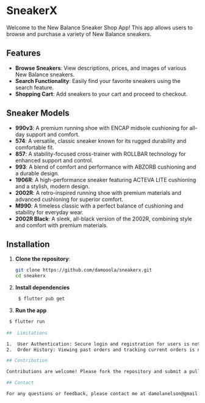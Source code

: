 # SneakerX

Welcome to the New Balance Sneaker Shop App! This app allows users to browse and purchase a variety of New Balance sneakers.

## Features

- **Browse Sneakers**: View descriptions, prices, and images of various New Balance sneakers.
- **Search Functionality**: Easily find your favorite sneakers using the search feature.
- **Shopping Cart**: Add sneakers to your cart and proceed to checkout.

## Sneaker Models

- **990v3**: A premium running shoe with ENCAP midsole cushioning for all-day support and comfort.
- **574**: A versatile, classic sneaker known for its rugged durability and comfortable fit.
- **857**: A stability-focused cross-trainer with ROLLBAR technology for enhanced support and control.
- **993**: A blend of comfort and performance with ABZORB cushioning and a durable design.
- **1906R**: A high-performance sneaker featuring ACTEVA LITE cushioning and a stylish, modern design.
- **2002R**: A retro-inspired running shoe with premium materials and advanced cushioning for superior comfort.
- **M990**: A timeless classic with a perfect balance of cushioning and stability for everyday wear.
- **2002R Black**: A sleek, all-black version of the 2002R, combining style and comfort with premium materials.

## Installation

1. **Clone the repository**:
   ```sh
   git clone https://github.com/damooola/sneakerx.git
   cd sneakerx
2. **Install dependencies**
   ```sh
    $ flutter pub get
3.  **Run the app**
   ```sh
    $ flutter run
    
##  Limitations

1.  User Authentication: Secure login and registration for users is not   yet implemented.
2.  Order History: Viewing past orders and tracking current orders is not yet implemented.    

## Contribution

Contributions are welcome! Please fork the repository and submit a pull request with your changes.

## Contact

For any questions or feedback, please contact me at damolanelson@gmail.com.
